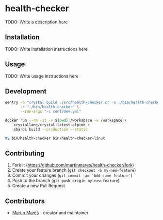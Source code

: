 # health-checker

TODO: Write a description here

## Installation

TODO: Write installation instructions here

## Usage

TODO: Write usage instructions here

## Development

```bash
sentry -b "crystal build ./src/health-checker.cr -o ./bin/health-checker" \
       -r "./bin/health-checker" \
       --run-args "-c conf/dev.yml"
```

```bash
docker run --rm -it -v $(pwd):/workspace -w /workspace \
    crystallang/crystal:latest-alpine \
    shards build --production --static

mv bin/health-checker bin/health-checker-linux
```

## Contributing

1. Fork it (<https://github.com/martinmares/health-checker/fork>)
2. Create your feature branch (`git checkout -b my-new-feature`)
3. Commit your changes (`git commit -am 'Add some feature'`)
4. Push to the branch (`git push origin my-new-feature`)
5. Create a new Pull Request

## Contributors

- [Martin Mareš](https://github.com/martinmares) - creator and maintainer
